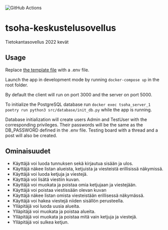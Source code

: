 ![GitHub Actions](https://github.com/Keskimaki/tsoha-keskustelusovellus/workflows/Pipeline/badge.svg)

# tsoha-keskustelusovellus
Tietokantasovellus 2022 kevät

## Usage
Replace [the template file](server/env.template) with a .env file. 

Launch the app in development mode by running `docker-compose up` in the root folder.

By default the client will run on port 3000 and the server on port 5000.


To initialize the PostgreSQL database run `docker exec tsoha_server_1 poetry run python3 src/database/init_db.py` while the app is running.

Database initialization will create users Admin and TestUser with the corresponding privileges. Their passwords will be the same as the DB_PASSWORD defined in the .env file. Testing board with a thread and a post will also be created.

## Ominaisuudet

- Käyttäjä voi luoda tunnuksen sekä kirjautua sisään ja ulos.
- Käyttäjä näkee listan alueista, ketjuista ja viesteistä erillisissä näkymissä.
- Käyttäjä voi luoda ketjuja ja viestejä.
- Käyttäjä voi lisätä viestiin kuvan.
- Käyttäjä voi muokata ja poistaa omia ketjujaan ja viestejään.
- Käyttäjä voi poistaa viestissään olevan kuvan
- Käyttäjä näkee listan omista viesteistään erillisessä näkymässä.
- Käyttäjä voi hakea viestejä niiden sisällön perusteella.
- Ylläpitäjä voi luoda uusia alueita.
- Ylläpitäjä voi muokata ja poistaa alueita.
- Ylläpitäjä voi muokata ja poistaa mitä vain ketjuja ja viestejä.
- Ylläpitäjä voi sulkea ketjun.
